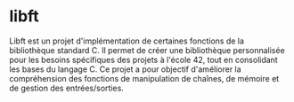 # libft

Libft est un projet d'implémentation de certaines fonctions de la bibliothèque standard C. Il permet de créer une bibliothèque personnalisée pour les besoins spécifiques des projets à l'école 42, tout en consolidant les bases du langage C. Ce projet a pour objectif d'améliorer la compréhension des fonctions de manipulation de chaînes, de mémoire et de gestion des entrées/sorties.

